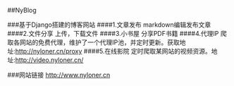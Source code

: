 ##NyBlog

###基于Django搭建的博客网站
####1.文章发布
markdown编辑发布文章
####2.文件分享
上传，下载文件
####3.小书屋
分享PDF书籍
####4.代理IP
爬取各网站的免费代理，维护了一个代理IP池，并定时更新。获取地址:http://nyloner.cn/proxy
####5.在线影院
定时爬取某网站的视频资源。地址:http://video.nyloner.cn/

###网站链接
http://www.nyloner.cn
